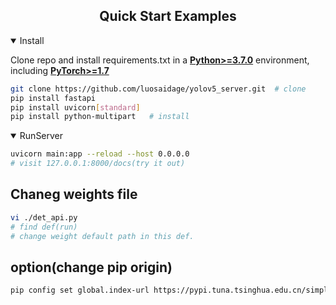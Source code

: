## <div align="center">Quick Start Examples</div>

<details open>
<summary>Install</summary>

Clone repo and install requirements.txt in a
[**Python>=3.7.0**](https://www.python.org/) environment, including
[**PyTorch>=1.7**](https://pytorch.org/get-started/locally/)

```bash
git clone https://github.com/luosaidage/yolov5_server.git  # clone
pip install fastapi
pip install uvicorn[standard]
pip install python-multipart   # install
```

</details>

<details open>
<summary>RunServer</summary>

```bash
uvicorn main:app --reload --host 0.0.0.0
# visit 127.0.0.1:8000/docs(try it out)
```

</details>

## Chaneg weights file
```bash
vi ./det_api.py
# find def(run)
# change weight default path in this def.
```

## option(change pip origin)
```bash
pip config set global.index-url https://pypi.tuna.tsinghua.edu.cn/simple
```